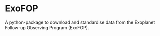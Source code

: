 # ExoFOP

A python-package to download and standardise data from the Exoplanet Follow-up Observing Program (ExoFOP).
